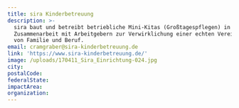 ```yaml
---
title: sira Kinderbetreuung
description: >-
  sira baut und betreibt betriebliche Mini-Kitas (Großtagespflegen) in
  Zusammenarbeit mit Arbeitgebern zur Verwirklichung einer echten Vereinbarkeit
  von Familie und Beruf.
email: cramgraber@sira-kinderbetreuung.de
link: 'https://www.sira-kinderbetreuung.de/'
image: /uploads/170411_Sira_Einrichtung-024.jpg
city:
postalCode:
federalState:
impactArea:
organization:
---
```


